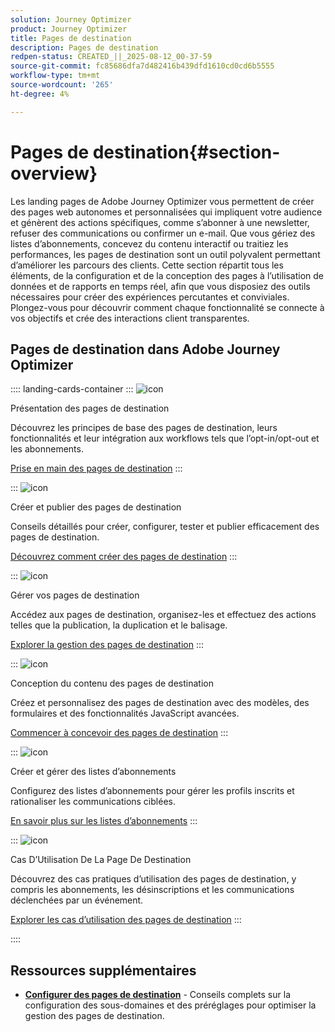```yaml
---
solution: Journey Optimizer
product: Journey Optimizer
title: Pages de destination
description: Pages de destination
redpen-status: CREATED_||_2025-08-12_00-37-59
source-git-commit: fc85686dfa7d482416b439dfd1610cd0cd6b5555
workflow-type: tm+mt
source-wordcount: '265'
ht-degree: 4%

---
```



# Pages de destination{#section-overview}

Les landing pages de Adobe Journey Optimizer vous permettent de créer des pages web autonomes et personnalisées qui impliquent votre audience et génèrent des actions spécifiques, comme s’abonner à une newsletter, refuser des communications ou confirmer un e-mail. Que vous gériez des listes d’abonnements, concevez du contenu interactif ou traitiez les performances, les pages de destination sont un outil polyvalent permettant d’améliorer les parcours des clients. Cette section répartit tous les éléments, de la configuration et de la conception des pages à l’utilisation de données et de rapports en temps réel, afin que vous disposiez des outils nécessaires pour créer des expériences percutantes et conviviales. Plongez-vous pour découvrir comment chaque fonctionnalité se connecte à vos objectifs et crée des interactions client transparentes.

## Pages de destination dans Adobe Journey Optimizer

:::: landing-cards-container
:::
![icon](https://cdn.experienceleague.adobe.com/icons/book.svg)

Présentation des pages de destination

Découvrez les principes de base des pages de destination, leurs fonctionnalités et leur intégration aux workflows tels que l’opt-in/opt-out et les abonnements.

[Prise en main des pages de destination](../using/landing-pages/get-started-lp.md)
:::

:::
![icon](https://cdn.experienceleague.adobe.com/icons/circle-play.svg)

Créer et publier des pages de destination

Conseils détaillés pour créer, configurer, tester et publier efficacement des pages de destination.

[Découvrez comment créer des pages de destination](../using/landing-pages/create-lp.md)
:::

:::
![icon](https://cdn.experienceleague.adobe.com/icons/list-check.svg)

Gérer vos pages de destination

Accédez aux pages de destination, organisez-les et effectuez des actions telles que la publication, la duplication et le balisage.

[Explorer la gestion des pages de destination](../using/landing-pages/manage-lp.md)
:::

:::
![icon](https://cdn.experienceleague.adobe.com/icons/puzzle-piece.svg)

Conception du contenu des pages de destination

Créez et personnalisez des pages de destination avec des modèles, des formulaires et des fonctionnalités JavaScript avancées.

[Commencer à concevoir des pages de destination](landing-pages-design-landing-page.md)
:::

:::
![icon](https://cdn.experienceleague.adobe.com/icons/list-check.svg)

Créer et gérer des listes d’abonnements

Configurez des listes d’abonnements pour gérer les profils inscrits et rationaliser les communications ciblées.

[En savoir plus sur les listes d’abonnements](../using/landing-pages/subscription-list.md)
:::

:::
![icon](https://cdn.experienceleague.adobe.com/icons/bullseye.svg)

Cas D’Utilisation De La Page De Destination

Découvrez des cas pratiques d’utilisation des pages de destination, y compris les abonnements, les désinscriptions et les communications déclenchées par un événement.

[Explorer les cas d’utilisation des pages de destination](../using/landing-pages/lp-use-cases.md)
:::

::::


## Ressources supplémentaires

- **[Configurer des pages de destination](lp-configuration-landing-page.md)** - Conseils complets sur la configuration des sous-domaines et des préréglages pour optimiser la gestion des pages de destination.
